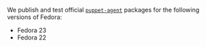 We publish and test official [`puppet-agent`](/puppet/latest/reference/about_agent.html) packages for the following versions of Fedora:

* Fedora 23
* Fedora 22

<!-- When updating these, also edit guides/puppetlabs_package_repositories.markdown and add/delete the repo packages as needed. -->
